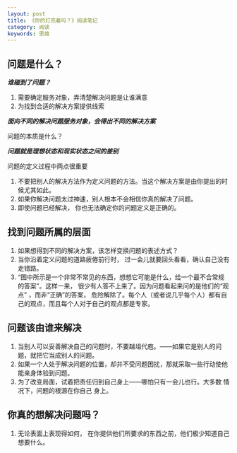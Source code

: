 ```yaml
---
layout: post
title: 《你的灯亮着吗？》阅读笔记
category: 阅读
keywords: 思维
---
```


## 问题是什么？
***谁碰到了问题？***

1. 需要确定服务对象，弄清楚解决问题是让谁满意
2. 为找到合适的解决方案提供线索

***面向不同的解决问题服务对象，会得出不同的解决方案***

问题的本质是什么？

***问题就是理想状态和现实状态之间的差别***

问题的定义过程中两点很重要

1. 不要把别人的解决方法作为定义问题的方法。当这个解决方案是由你提出的时候尤其如此。
2. 如果你解决问题太过神速，别人根本不会相信你真的解决了问题。
3. 即使问题已经解决， 你也无法确定你的问题定义是正确的。


## 找到问题所属的层面
1. 如果想得到不同的解决方案，该怎样变换问题的表述方式？
2. 当你沿着定义问题的道路疲倦前行时， 过一会儿就要回头看看，确认自己没有走错路。
3. “图中所示是一个非常不常见的东西，想想它可能是什么，给一个最不合常规的答案”。这样一来， 很少有人答不上来了。因为问题看起来问的是他们的“观点” ，而非“正确”的答案， 危险解除了。每个人（或者说几乎每个人）都有自己的观点，而且每个人对于自己的观点都是专家。


## 问题该由谁来解决

1. 当别人可以妥善解决自己的问题时，不要越俎代庖。——如果它是别人的问题，就把它当成别人的问题。
2. 如果一个人处于解决问题的位置，却并不受问题困扰，那就采取一些行动使他能亲身体验到问题。
3. 为了改变局面，试着把责任归到自己身上——哪怕只有一会儿也行。大多数 情况下，问题的根源在你自己 身上。


## 你真的想解决问题吗？
1. 无论表面上表现得如何， 在你提供他们所要求的东西之前，他们极少知道自己想要什么。








